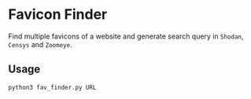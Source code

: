 # Favicon Finder

Find multiple favicons of a website and generate search query in `Shodan`, `Censys` and `Zoomeye`.


## Usage

```shell
python3 fav_finder.py URL
```